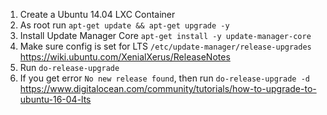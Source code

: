 1. Create a Ubuntu 14.04 LXC Container
2. As root run `apt-get update && apt-get upgrade -y`
3. Install Update Manager Core `apt-get install -y update-manager-core`
4. Make sure config is set for LTS `/etc/update-manager/release-upgrades` <https://wiki.ubuntu.com/XenialXerus/ReleaseNotes>
4. Run `do-release-upgrade`
  1. If you get error `No new release found`, then run `do-release-upgrade -d` <https://www.digitalocean.com/community/tutorials/how-to-upgrade-to-ubuntu-16-04-lts>
